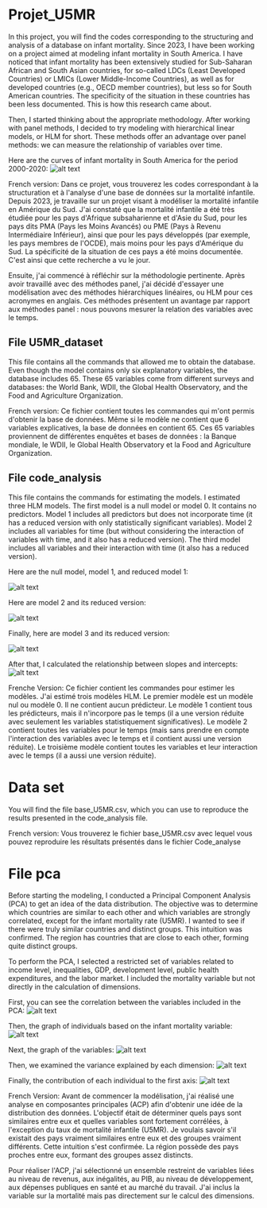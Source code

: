 # Projet_U5MR
In this project, you will find the codes corresponding to the structuring and analysis of a database on infant mortality. Since 2023, I have been working on a project aimed at modeling infant mortality in South America. I have noticed that infant mortality has been extensively studied for Sub-Saharan African and South Asian countries, for so-called LDCs (Least Developed Countries) or LMICs (Lower Middle-Income Countries), as well as for developed countries (e.g., OECD member countries), but less so for South American countries. The specificity of the situation in these countries has been less documented. This is how this research came about.

Then, I started thinking about the appropriate methodology. After working with panel methods, I decided to try modeling with hierarchical linear models, or HLM for short. These methods offer an advantage over panel methods: we can measure the relationship of variables over time.

Here are the curves of infant mortality in South America for the period 2000-2020:
![alt text](https://github.com/fbietti/Projet_U5MR/blob/main/plots/plot1.png)


French version: 
Dans ce projet, vous trouverez les codes correspondant à la structuration et à l'analyse d'une base de données sur la mortalité infantile. Depuis 2023, je travaille sur un projet visant à modéliser la mortalité infantile en Amérique du Sud. J'ai constaté que la mortalité infantile a été très étudiée pour les pays d'Afrique subsaharienne et d'Asie du Sud, pour les pays dits PMA (Pays les Moins Avancés) ou PME (Pays à Revenu Intermédiaire Inférieur), ainsi que pour les pays développés (par exemple, les pays membres de l'OCDE), mais moins pour les pays d'Amérique du Sud. La spécificité de la situation de ces pays a été moins documentée. C'est ainsi que cette recherche a vu le jour.

Ensuite, j'ai commencé à réfléchir sur la méthodologie pertinente. Après avoir travaillé avec des méthodes panel, j'ai décidé d'essayer une modélisation avec des méthodes hiérarchiques linéaires, ou HLM pour ces acronymes en anglais. Ces méthodes présentent un avantage par rapport aux méthodes panel : nous pouvons mesurer la relation des variables avec le temps.





## File U5MR_dataset
This file contains all the commands that allowed me to obtain the database. Even though the model contains only six explanatory variables, the database includes 65. These 65 variables come from different surveys and databases: the World Bank, WDII, the Global Health Observatory, and the Food and Agriculture Organization.

French version: 
Ce fichier contient toutes les commandes qui m'ont permis d'obtenir la base de données. Même si le modèle ne contient que 6 variables explicatives, la base de données en contient 65. Ces 65 variables proviennent de différentes enquêtes et bases de données : la Banque mondiale, le WDII, le Global Health Observatory et la Food and Agriculture Organization. 

## File code_analysis

This file contains the commands for estimating the models. I estimated three HLM models. The first model is a null model or model 0. It contains no predictors. Model 1 includes all predictors but does not incorporate time (it has a reduced version with only statistically significant variables). Model 2 includes all variables for time (but without considering the interaction of variables with time, and it also has a reduced version). The third model includes all variables and their interaction with time (it also has a reduced version).

Here are the null model, model 1, and reduced model 1:

![alt text](https://github.com/fbietti/Projet_U5MR/blob/main/plots/plot2.png)


Here are model 2 and its reduced version:

![alt text](https://github.com/fbietti/Projet_U5MR/blob/main/plots/plot3.png)

Finally, here are model 3 and its reduced version:

![alt text](https://github.com/fbietti/Projet_U5MR/blob/main/plots/plot4.png)

After that, I calculated the relationship between slopes and intercepts:
![alt text](https://github.com/fbietti/Projet_U5MR/blob/main/plots/plot10.png)


Frenche Version:
Ce fichier contient les commandes pour estimer les modèles. J'ai estimé trois modèles HLM. Le premier modèle est un modèle nul ou modèle 0. Il ne contient aucun prédicteur. Le modèle 1 contient tous les prédicteurs, mais il n'incorpore pas le temps (il a une version réduite avec seulement les variables statistiquement significatives). Le modèle 2 contient toutes les variables pour le temps (mais sans prendre en compte l'interaction des variables avec le temps et il contient aussi une version réduite). Le troisième modèle contient toutes les variables et leur interaction avec le temps (il a aussi une version réduite).


# Data set
You will find the file base_U5MR.csv, which you can use to reproduce the results presented in the code_analysis file.

French version:
Vous trouverez le fichier base_U5MR.csv avec lequel vous pouvez reproduire les résultats présentés dans le fichier Code_analyse

# File pca
Before starting the modeling, I conducted a Principal Component Analysis (PCA) to get an idea of the data distribution. The objective was to determine which countries are similar to each other and which variables are strongly correlated, except for the infant mortality rate (U5MR). I wanted to see if there were truly similar countries and distinct groups. This intuition was confirmed. The region has countries that are close to each other, forming quite distinct groups.

To perform the PCA, I selected a restricted set of variables related to income level, inequalities, GDP, development level, public health expenditures, and the labor market. I included the mortality variable but not directly in the calculation of dimensions.

First, you can see the correlation between the variables included in the PCA:
![alt text](https://github.com/fbietti/Projet_U5MR/blob/main/plots/plot5.png)


Then, the graph of individuals based on the infant mortality variable:
![alt text](https://github.com/fbietti/Projet_U5MR/blob/main/plots/plot6.png)


Next, the graph of the variables:
![alt text](https://github.com/fbietti/Projet_U5MR/blob/main/plots/plot7.png)



Then, we examined the variance explained by each dimension:
![alt text](https://github.com/fbietti/Projet_U5MR/blob/main/plots/plot8.png)



Finally, the contribution of each individual to the first axis:
![alt text](https://github.com/fbietti/Projet_U5MR/blob/main/plots/plot9.png)


French Version: 
Avant de commencer la modélisation, j'ai réalisé une analyse en composantes principales (ACP) afin d'obtenir une idée de la distribution des données. L'objectif était de déterminer quels pays sont similaires entre eux et quelles variables sont fortement corrélées, à l'exception du taux de mortalité infantile (U5MR). Je voulais savoir s'il existait des pays vraiment similaires entre eux et des groupes vraiment différents. Cette intuition s'est confirmée. La région possède des pays proches entre eux, formant des groupes assez distincts. 

Pour réaliser l'ACP, j'ai sélectionné un ensemble restreint de variables liées au niveau de revenus, aux inégalités, au PIB, au niveau de développement, aux dépenses publiques en santé et au marché du travail. J'ai inclus la variable sur la mortalité mais pas directement sur le calcul des dimensions. 


